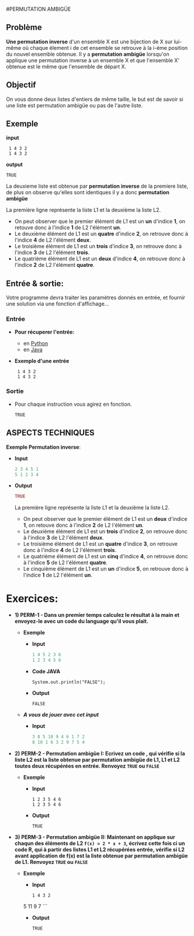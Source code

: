 #PERMUTATION AMBIGÜE

## Problème
**Une permutation inverse** d'un ensemble X est une bijection de X sur lui-même où chaque élement i de cet ensemble se retrouve à la i-éme position du nouvel ensemble obtenue.
Il y a **permutation ambigüe** lorsqu'on applique une permutation inverse à un ensemble X et que l'ensemble X' obtenue est le même que l'ensemble de départ X.

## Objectif
On vous donne deux listes d'entiers de même taille, le but est de savoir si une liste est permutation ambigüe ou pas de l'autre liste.


## Exemple

**input**
  ```
   1 4 3 2 
   1 4 3 2
  ```
  
**output**
  ```
  TRUE
  ```
La deuxieme liste est obtenue par **permutation inverse** de la premiere liste,  de plus on observe qu'elles sont identiques il y a donc **permutation ambigüe**

La première ligne représente la liste L1 et la deuxième la liste L2.
  +	On peut observer que le premier élément de L1 est un **un** d'indice **1**, on retouve donc à l'indice **1** de L2 l'élément **un**.
  +	Le deuxième élément de L1 est un **quatre** d'indice **2**, on retrouve donc à l'indice **4** de L2 l'élément **deux**.
  +	Le troisième élément de L1 est un **trois** d'indice **3**, on retrouve donc à l'indice **3** de L2 l'élément **trois**.
  +	Le quatrième élément de L1 est un **deux** d'indice **4**, on retrouve donc à l'indice **2** de L2 l'élément **quatre**.


## Entrée & sortie:
Votre programme devra traiter les paramètres donnés en entrée, et fournir une solution via une fonction d'affichage...

### Entrée

+ **Pour récuperer l'entrée:**

  + en [Python](https://github.com/GRnice/ConcoursJuin/blob/master/IO/entreePython.md "Python")
  + en [Java](https://github.com/GRnice/ConcoursJuin/blob/master/IO/entreeJava.md "Java")

+ **Exemple d'une entrée**
  ```
   1 4 3 2 
   1 4 3 2
  ```

### Sortie

+ Pour chaque instruction vous agirez en fonction.

	```
   TRUE
	```
    
## ASPECTS TECHNIQUES


 **Exemple Permutation inverse**:

  + **Input**
  
     ```R
     2 3 4 5 1 
     5 1 2 3 4
     ```
    
  + **Output**
  
     ```R
     TRUE
     ```
     La première ligne représente la liste L1 et la deuxième la liste L2.
     +	On peut observer que le premier élément de L1 est un **deux** d'indice **1**, on retouve donc à l'indice **2** de L2 l'élément **un**.
     +	Le deuxième élément de L1 est un **trois** d'indice **2**, on retrouve donc à l'indice **3** de L2 l'élément **deux**.
     +	Le troisième élément de L1 est un **quatre** d'indice **3**, on retrouve donc à l'indice **4** de L2 l'élément **trois**.
     +	Le quatrième élément de L1 est un **cinq** d'indice **4**, on retrouve donc à l'indice **5** de L2 l'élément **quatre**.
     +	Le cinquième élément de L1 est un **un** d'indice **5**, on retrouve donc à l'indice **1** de L2 l'élément **un**.

# Exercices:

+ **1) PERM-1 - Dans un premier temps calculez le résultat à la main et envoyez-le avec un code du language qu'il vous plait.**
	+ **Exemple**

		+ **Input**
		
			```R
			1 4 5 2 3 6
			1 2 3 4 5 6
			```
		
		+ **Code JAVA**    
		
			```
			System.out.println("FALSE"); 
			
			```
		+ **Output**
		
			```
			FALSE 
			 ```
			 
	+ ***A vous de jouer avec cet input***
		
		+ **Input**
			
			```R
			3 8 5 10 9 4 6 1 7 2
			8 10 1 6 3 2 9 7 5 4
			```
 
+ **2) PERM-2 - Permutation ambigüe I:
	Ecrivez un code , qui vérifie si la liste L2 est la liste obtenue par permutation ambigüe de L1, L1 et L2 toutes deux récupérées en entrée.
    Renvoyez ```TRUE``` ou ```FALSE```**

	+ **Exemple**

		+ **Input**
		
			```
			1 2 3 5 4 6
    		1 2 3 5 4 6
			```

		+ **Output**
		
			```
			TRUE 
			 ```


+ **3)  PERM-3 - Permutation ambigüe II:
	Maintenant on applique sur chaqun des éléments de L2 **```f(x) = 2 * x + 3```**, écrivez cette fois ci un code R, qui à partir des listes L1 et L2 récupérées entrée, vérifie si L2 avant application de f(x) est la liste obtenue par permutation ambigüe de L1.
     Renvoyez ```TRUE``` ou ```FALSE```**

	+ **Exemple**

		+ **Input**
		
			```
	       1 4 3 2 
   	    5 11 9 7
			```

		+ **Output**
		
			```
			TRUE 
			 ```



